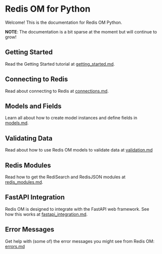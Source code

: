 # Redis OM for Python

Welcome! This is the documentation for Redis OM Python.

**NOTE**: The documentation is a bit sparse at the moment but will continue to grow!

## Getting Started

Read the Getting Started tutorial at [getting_started.md](getting_started.md).

## Connecting to Redis

Read about connecting to Redis at [connections.md](connections.md).

## Models and Fields

Learn all about how to create model instances and define fields in [models.md](models.md).

## Validating Data

Read about how to use Redis OM models to validate data at [validation.md](validation.md)

## Redis Modules

Read how to get the RediSearch and RedisJSON modules at [redis_modules.md](redis_modules.md).

## FastAPI Integration

Redis OM is designed to integrate with the FastAPI web framework. See how this works at [fastapi_integration.md](fastapi_integration.md).

## Error Messages

Get help with (some of) the error messages you might see from Redis OM: [errors.md](errors.md)
